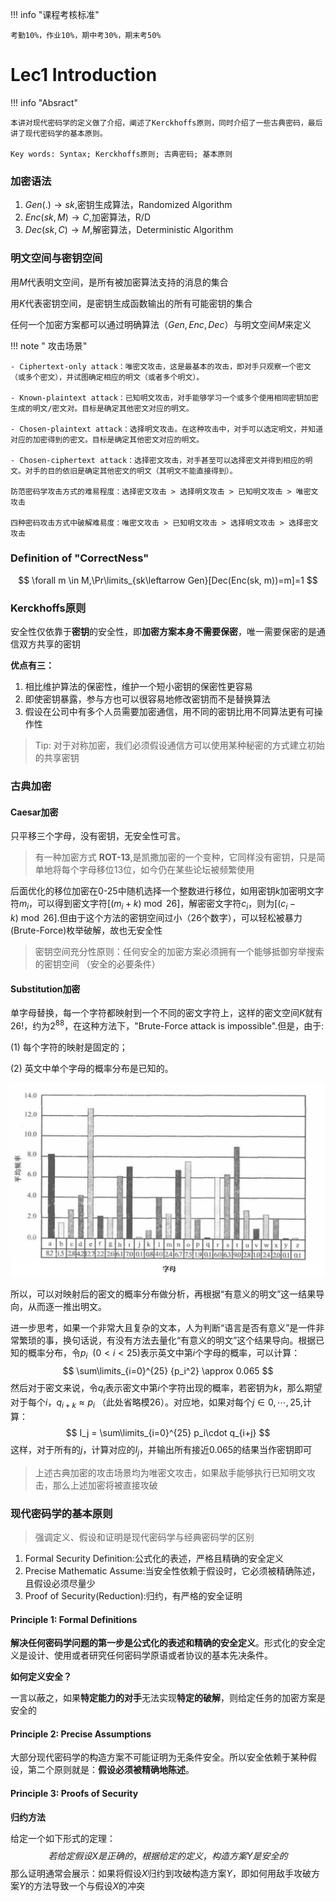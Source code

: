 !!! info "课程考核标准"

    考勤10%，作业10%，期中考30%，期末考50%


# Lec1 Introduction

!!! info "Absract"

    本讲对现代密码学的定义做了介绍，阐述了Kerckhoffs原则，同时介绍了一些古典密码，最后讲了现代密码学的基本原则。

    Key words: Syntax; Kerckhoffs原则; 古典密码; 基本原则

### 加密语法

1. $Gen(.)\rightarrow sk$,密钥生成算法，Randomized Algorithm
2. $Enc(sk, M)\rightarrow C$,加密算法，R/D
3. $Dec(sk, C)\rightarrow M$,解密算法，Deterministic Algorithm

### 明文空间与密钥空间

用$M$代表明文空间，是所有被加密算法支持的消息的集合

用$K$代表密钥空间，是密钥生成函数输出的所有可能密钥的集合

任何一个加密方案都可以通过明确算法（$Gen,Enc,Dec$）与明文空间$M$来定义

!!! note " 攻击场景"

    - Ciphertext-only attack：唯密文攻击，这是最基本的攻击，即对手只观察一个密文（或多个密文），并试图确定相应的明文（或者多个明文）。

    - Known-plaintext attack：已知明文攻击，对手能够学习一个或多个使用相同密钥加密生成的明文/密文对。目标是确定其他密文对应的明文。

    - Chosen-plaintext attack：选择明文攻击。在这种攻击中，对手可以选定明文，并知道对应的加密得到的密文。目标是确定其他密文对应的明文。

    - Chosen-ciphertext attack：选择密文攻击，对手甚至可以选择密文并得到相应的明文。对手的目的依旧是确定其他密文的明文（其明文不能直接得到）。

    防范密码学攻击方式的难易程度：选择密文攻击 > 选择明文攻击 > 已知明文攻击 > 唯密文攻击

    四种密码攻击方式中破解难易度：唯密文攻击 > 已知明文攻击 > 选择明文攻击 > 选择密文攻击

### Definition of "CorrectNess"

$$
\forall m \in M,\Pr\limits_{sk\leftarrow Gen}[Dec(Enc(sk, m))=m]=1
$$

### Kerckhoffs原则

安全性仅依靠于**密钥**的安全性，即**加密方案本身不需要保密**，唯一需要保密的是通信双方共享的密钥

**优点有三：**

1. 相比维护算法的保密性，维护一个短小密钥的保密性更容易
2. 即使密钥暴露，参与方也可以很容易地修改密钥而不是替换算法
3. 假设在公司中有多个人员需要加密通信，用不同的密钥比用不同算法更有可操作性

> Tip: 对于对称加密，我们必须假设通信方可以使用某种秘密的方式建立初始的共享密钥

### 古典加密

#### Caesar加密

只平移三个字母，没有密钥，无安全性可言。

> 有一种加密方式 **ROT-13**,是凯撒加密的一个变种，它同样没有密钥，只是简单地将每个字母移位13位，如今仍在某些论坛被频繁使用

后面优化的移位加密在0-25中随机选择一个整数进行移位，如用密钥$k$加密明文字符$m_i$，可以得到密文字符$[(m_i + k) \bmod{26}]$，解密密文字符$c_i$，则为$[(c_i - k) \bmod{26}]$.但由于这个方法的密钥空间过小（26个数字），可以轻松被暴力(Brute-Force)枚举破解，故也无安全性

> 密钥空间充分性原则：任何安全的加密方案必须拥有一个能够抵御穷举搜索的密钥空间 （安全的必要条件）

#### Substitution加密

单字母替换，每一个字符都映射到一个不同的密文字符上，这样的密文空间$K$就有$26!$，约为$2^{88}$，在这种方法下，"Brute-Force attack is impossible".但是，由于:

(1) 每个字符的映射是固定的；

(2) 英文中单个字母的概率分布是已知的。

![1730720824438](./Lec1.assets/1730720824438.png)

所以，可以对映射后的密文的概率分布做分析，再根据“有意义的明文”这一结果导向，从而逐一推出明文。

进一步思考，如果一个非常大且复杂的文本，人为判断“语言是否有意义”是一件非常繁琐的事，换句话说，有没有方法去量化“有意义的明文”这个结果导向。根据已知的概率分布，令$p_i\ \ (0<i<25)$表示英文中第$i$个字母的概率，可以计算：
$$
\sum\limits_{i=0}^{25} {p_i^2} \approx 0.065
$$
然后对于密文来说，令$q_i$表示密文中第$i$个字符出现的概率，若密钥为$k$，那么期望对于每个$i$，$q_{i+k} \approx p_i$ （此处省略模26）。对应地，如果对每个$j \in {0, \cdots , 25}$,计算：
$$
I_j = \sum\limits_{i=0}^{25} p_i\cdot q_{i+j}
$$
这样，对于所有的$j$，计算对应的$I_j$，并输出所有接近$0.065$的结果当作密钥即可

> 上述古典加密的攻击场景均为唯密文攻击，如果敌手能够执行已知明文攻击，那么上述加密将被直接攻破

### 现代密码学的基本原则

> 强调定义、假设和证明是现代密码学与经典密码学的区别

1. Formal Security Definition:公式化的表述，严格且精确的安全定义
2. Precise Mathematic Assume:当安全性依赖于假设时，它必须被精确陈述，且假设必须尽量少
3. Proof of Security(Reduction):归约，有严格的安全证明

#### Principle 1: Formal Definitions

**解决任何密码学问题的第一步是公式化的表述和精确的安全定义**。形式化的安全定义是设计、使用或者研究任何密码学原语或者协议的基本先决条件。

**如何定义安全？**

一言以蔽之，如果**特定能力的对手**无法实现**特定的破解**，则给定任务的加密方案是安全的

#### Principle 2: Precise Assumptions

大部分现代密码学的构造方案不可能证明为无条件安全。所以安全依赖于某种假设，第二个原则就是：**假设必须被精确地陈述**。

#### Principle 3: Proofs of Security

**归约方法**

给定一个如下形式的定理：
$$
若给定假设X是正确的，根据给定的定义，构造方案Y是安全的
$$
那么证明通常会展示：如果将假设$X$归约到攻破构造方案$Y$，即如何用敌手攻破方案$Y$的方法导致一个与假设$X$的冲突
